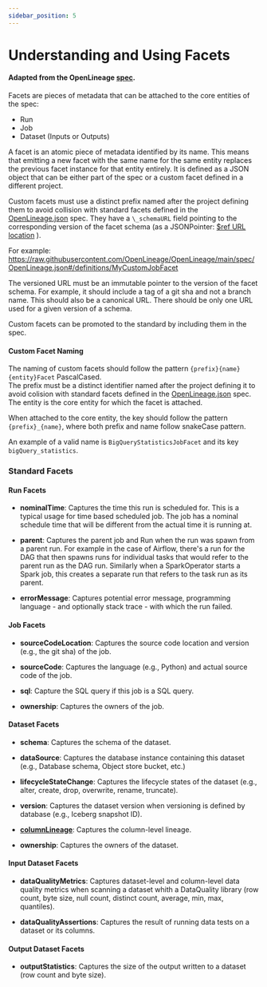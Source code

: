 ```yaml
---
sidebar_position: 5
---
```


# Understanding and Using Facets

#### Adapted from the OpenLineage [spec](https://github.com/OpenLineage/OpenLineage/blob/main/spec/OpenLineage.md).

Facets are pieces of metadata that can be attached to the core entities of the spec:
- Run
- Job
- Dataset (Inputs or Outputs)

A facet is an atomic piece of metadata identified by its name. This means that emitting a new facet with the same name for the same entity replaces the previous facet instance for that entity entirely. It is defined as a JSON object that can be either part of the spec or a custom facet defined in a different project.

Custom facets must use a distinct prefix named after the project defining them to avoid collision with standard facets defined in the [OpenLineage.json](https://github.com/OpenLineage/OpenLineage/blob/main/spec/OpenLineage.json) spec.
They have a `\_schemaURL` field pointing to the corresponding version of the facet schema (as a JSONPointer: [$ref URL location](https://swagger.io/docs/specification/using-ref/) ).

For example: https://raw.githubusercontent.com/OpenLineage/OpenLineage/main/spec/OpenLineage.json#/definitions/MyCustomJobFacet

The versioned URL must be an immutable pointer to the version of the facet schema. For example, it should include a tag of a git sha and not a branch name. This should also be a canonical URL. There should be only one URL used for a given version of a schema.

Custom facets can be promoted to the standard by including them in the spec.

#### Custom Facet Naming

The naming of custom facets should follow the pattern `{prefix}{name}{entity}Facet` PascalCased.  
The prefix must be a distinct identifier named after the project defining it to avoid colision with standard facets defined in the [OpenLineage.json](https://github.com/OpenLineage/OpenLineage/blob/main/spec/OpenLineage.json) spec.
The entity is the core entity for which the facet is attached.

When attached to the core entity, the key should follow the pattern `{prefix}_{name}`, where both prefix and name follow snakeCase pattern. 

An example of a valid name is `BigQueryStatisticsJobFacet` and its key `bigQuery_statistics`.

### Standard Facets

#### Run Facets

- **nominalTime**: Captures the time this run is scheduled for. This is a typical usage for time based scheduled job. The job has a nominal schedule time that will be different from the actual time it is running at.

- **parent**: Captures the parent job and Run when the run was spawn from a parent run. For example in the case of Airflow, there's a run for the DAG that then spawns runs for individual tasks that would refer to the parent run as the DAG run. Similarly when a SparkOperator starts a Spark job, this creates a separate run that refers to the task run as its parent.

- **errorMessage**: Captures potential error message, programming language - and optionally stack trace - with which the run failed. 

#### Job Facets

- **sourceCodeLocation**: Captures the source code location and version (e.g., the git sha) of the job.

- **sourceCode**: Captures the language (e.g., Python) and actual source code of the job.

- **sql**: Capture the SQL query if this job is a SQL query.

- **ownership**: Captures the owners of the job.

#### Dataset Facets

- **schema**: Captures the schema of the dataset.

- **dataSource**: Captures the database instance containing this dataset (e.g., Database schema, Object store bucket, etc.)

- **lifecycleStateChange**: Captures the lifecycle states of the dataset (e.g., alter, create, drop, overwrite, rename, truncate).

- **version**: Captures the dataset version when versioning is defined by database (e.g., Iceberg snapshot ID).

- [**columnLineage**](https://github.com/OpenLineage/OpenLineage/blob/main/spec/facets/ColumnLineageDatasetFacet.json): Captures the column-level lineage.

- **ownership**: Captures the owners of the dataset.

#### Input Dataset Facets

- **dataQualityMetrics**: Captures dataset-level and column-level data quality metrics when scanning a dataset whith a DataQuality library (row count, byte size, null count, distinct count, average, min, max, quantiles).

- **dataQualityAssertions**: Captures the result of running data tests on a dataset or its columns.

#### Output Dataset Facets
- **outputStatistics**: Captures the size of the output written to a dataset (row count and byte size).

